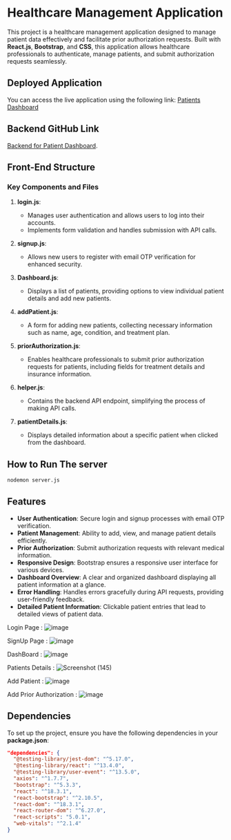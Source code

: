 # Healthcare Management Application

This project is a healthcare management application designed to manage patient data effectively and facilitate prior authorization requests. Built with **React.js**, **Bootstrap**, and **CSS**, this application allows healthcare professionals to authenticate, manage patients, and submit authorization requests seamlessly.

## Deployed Application

You can access the live application using the following link: [Patients Dashboard](https://patientsdashboardsite.netlify.app/)

## Backend GitHub Link 

[Backend for Patient Dashboard](https://github.com/Venkat5452/Patient-Dashboard-backend).

## Front-End Structure

### Key Components and Files

1. **login.js**: 
   - Manages user authentication and allows users to log into their accounts.
   - Implements form validation and handles submission with API calls.

2. **signup.js**: 
   - Allows new users to register with email OTP verification for enhanced security.

3. **Dashboard.js**: 
   - Displays a list of patients, providing options to view individual patient details and add new patients.

4. **addPatient.js**: 
   - A form for adding new patients, collecting necessary information such as name, age, condition, and treatment plan.

5. **priorAuthorization.js**: 
   - Enables healthcare professionals to submit prior authorization requests for patients, including fields for treatment details and insurance information.

6. **helper.js**: 
   - Contains the backend API endpoint, simplifying the process of making API calls.

7. **patientDetails.js**: 
   - Displays detailed information about a specific patient when clicked from the dashboard.
  
## How to Run The server 
```bash
nodemon server.js
```
## Features

- **User Authentication**: Secure login and signup processes with email OTP verification.
- **Patient Management**: Ability to add, view, and manage patient details efficiently.
- **Prior Authorization**: Submit authorization requests with relevant medical information.
- **Responsive Design**: Bootstrap ensures a responsive user interface for various devices.
- **Dashboard Overview**: A clear and organized dashboard displaying all patient information at a glance.
- **Error Handling**: Handles errors gracefully during API requests, providing user-friendly feedback.
- **Detailed Patient Information**: Clickable patient entries that lead to detailed views of patient data.

Login Page :
![image](https://github.com/user-attachments/assets/06294997-5918-4598-991c-281717e76e05)

SignUp Page :
![image](https://github.com/user-attachments/assets/6d5551f7-306b-4526-9edb-572de4256572)

DashBoard : 
![image](https://github.com/user-attachments/assets/d8892c57-0d5a-400e-8388-e2c632e4f042)

Patients Details :
![Screenshot (145)](https://github.com/user-attachments/assets/49c4fffe-8d2f-492c-9e8b-ea50ab84dfd4)

Add Patient :
![image](https://github.com/user-attachments/assets/ec57aafe-0ec2-46fa-a71c-aff40bf14b88)

Add Prior Authorization :
![image](https://github.com/user-attachments/assets/04bc869f-0e12-4052-a1b4-4c38231e097b)







## Dependencies

To set up the project, ensure you have the following dependencies in your **package.json**:

```json
"dependencies": {
  "@testing-library/jest-dom": "^5.17.0",
  "@testing-library/react": "^13.4.0",
  "@testing-library/user-event": "^13.5.0",
  "axios": "^1.7.7",
  "bootstrap": "^5.3.3",
  "react": "^18.3.1",
  "react-bootstrap": "^2.10.5",
  "react-dom": "^18.3.1",
  "react-router-dom": "^6.27.0",
  "react-scripts": "5.0.1",
  "web-vitals": "^2.1.4"
}
